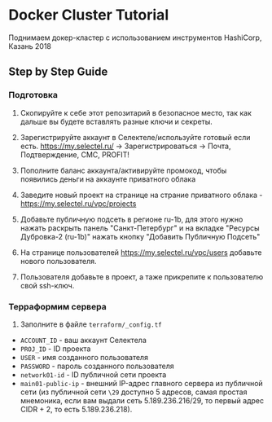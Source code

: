 # Docker Cluster Tutorial

Поднимаем докер-кластер с использованием инструментов HashiCorp, Казань 2018

## Step by Step Guide

### Подготовка

1. Скопируйте к себе этот репозитарий в безопасное место, так как дальше вы будете вставлять разные ключи и секреты.

1. Зарегистрируйте аккаунт в Селектеле/используйте готовый если есть. https://my.selectel.ru/ -> Зарегистрироваться -> Почта, Подтверждение, СМС, PROFIT!

1. Пополните баланс аккаунта/активируйте промокод, чтобы появились деньги на аккаунте приватного облака

1. Заведите новый проект на странице на страние приватного облака - https://my.selectel.ru/vpc/projects

1. Добавьте публичную подсеть в регионе ru-1b, для этого нужно нажать раскрыть панель "Санкт-Петербург" и на вкладке "Ресурсы Дубровка-2 (ru-1b)" нажать кнопку "Добавить Публичную Подсеть"

1. На странице пользователей https://my.selectel.ru/vpc/users добавьте нового пользователя.

1. Пользователя добавьте в проект, а таже прикрепите к пользователю свой ssh-ключ.

### Терраформим сервера

1. Заполните в файле `terraform/_config.tf`
  * `ACCOUNT_ID` - ваш аккаунт Селектела
  * `PROJ_ID` - ID проекта
  * `USER` - имя созданного пользователя
  * `PASSWORD` - пароль созданного пользователя
  * `network01-id` - ID публичной сети проекта
  * `main01-public-ip` - внешний IP-адрес главного сервера из публичной сети (из публичной сети `\29` доступно 5 адресов, самая простая мнемоника, если вам выдали сеть 5.189.236.216/29, то первый адрес CIDR + 2, то есть 5.189.236.218).
